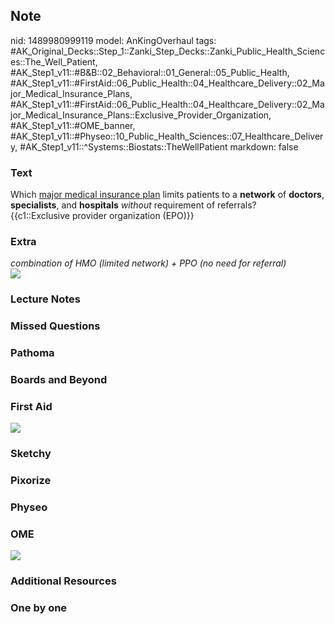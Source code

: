 ## Note
nid: 1489980999119
model: AnKingOverhaul
tags: #AK_Original_Decks::Step_1::Zanki_Step_Decks::Zanki_Public_Health_Sciences::The_Well_Patient, #AK_Step1_v11::#B&B::02_Behavioral::01_General::05_Public_Health, #AK_Step1_v11::#FirstAid::06_Public_Health::04_Healthcare_Delivery::02_Major_Medical_Insurance_Plans, #AK_Step1_v11::#FirstAid::06_Public_Health::04_Healthcare_Delivery::02_Major_Medical_Insurance_Plans::Exclusive_Provider_Organization, #AK_Step1_v11::#OME_banner, #AK_Step1_v11::#Physeo::10_Public_Health_Sciences::07_Healthcare_Delivery, #AK_Step1_v11::^Systems::Biostats::TheWellPatient
markdown: false

### Text
<div>
  Which <u>major medical insurance plan</u> limits patients to a
  <b>network</b> of <b>doctors</b>, <b>specialists</b>, and
  <b>hospitals</b> <i>without</i> requirement of referrals?
</div>
<div>
  {{c1::Exclusive provider organization (EPO)}}
</div>

### Extra
<div>
  <i>combination of HMO (limited network) + PPO (no need for
  referral)</i>
</div>
<div><img src="paste-339873647034657.jpg"></div>

### Lecture Notes


### Missed Questions


### Pathoma


### Boards and Beyond


### First Aid
<img src="tmpvlm172.png">

### Sketchy


### Pixorize


### Physeo


### OME
<div class="ome-widget">
  <a href="https://onlinemeded.org?ref=anki"><img src=
  "_OME_AnkiFlashcards_General_7.png"></a>
</div>

### Additional Resources


### One by one

